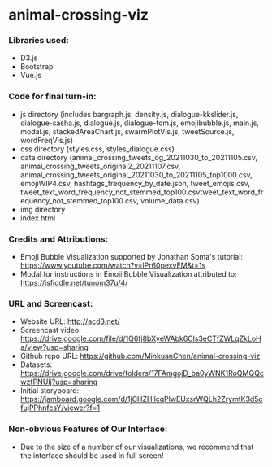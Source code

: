 # animal-crossing-viz

### Libraries used:
* D3.js
* Bootstrap
* Vue.js

### Code for final turn-in:
* js directory (includes bargraph.js, density.js, dialogue-kkslider.js, dialogue-sasha.js, dialogue.js, dialogue-tom.js, emojibubble.js, main.js, modal.js, stackedAreaChart.js, swarmPlotVis.js, tweetSource.js, wordFreqVis.js)
* css directory (styles.css, styles_dialogue.css)
* data directory (animal_crossing_tweets_og_20211030_to_20211105.csv, animal_crossing_tweets_original2_20211107.csv, animal_crossing_tweets_original_20211030_to_20211105_top1000.csv, emojiWIP4.csv, hashtags_frequency_by_date.json, tweet_emojis.csv, tweet_text_word_frequency_not_stemmed_top100.csvtweet_text_word_frequency_not_stemmed_top100.csv, volume_data.csv)
* img directory
* index.html

### Credits and Attributions:
* Emoji Bubble Visualization supported by Jonathan Soma's tutorial: https://www.youtube.com/watch?v=lPr60pexvEM&t=1s
* Modal for instructions in Emoji Bubble Visualization attributed to: https://jsfiddle.net/tunom37u/4/


### URL and Screencast:

* Website URL: http://acd3.net/ 
* Screencast video: https://drive.google.com/file/d/1Q6fj8bXyeWAbk6Cls3eCTfZWLqZkLoHa/view?usp=sharing
* Github repo URL: https://github.com/MinkuanChen/animal-crossing-viz 
* Datasets: https://drive.google.com/drive/folders/17FAmgojD_ba0yWNK1RoQMQQcwzfPNUIj?usp=sharing 
* Initial storyboard: https://jamboard.google.com/d/1jCHZHllcqPlwEUxsrWQLh2ZrymtK3d5cfujPPhnfcsY/viewer?f=1 

### Non-obvious Features of Our Interface:
* Due to the size of a number of our visualizations, we recommend that the interface should be used in full screen!

